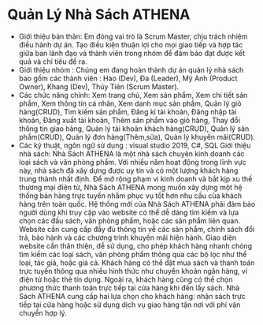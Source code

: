 # Quản Lý Nhà Sách ATHENA
- Giới thiệu bản thân: 	Em đóng vai trò là Scrum Master, chịu trách nhiệm điều hành dự án. Tạo điều kiện thuận lợi cho mọi giao tiếp và hợp tác giữa ban lãnh đạo và thành viên trong nhóm để đảm bảo đạt được kết quả và chỉ tiêu đề ra. 
- Giới thiệu nhóm : Chúng em đang hoàn thành dự án quản lý nhà sách bao gồm các thành viên : Hào (Dev), Đa (Leader), Mỹ Anh (Product Owner), Khang (Dev), Thủy Tiên (Scrum Master).
- Các chức năng chính: Xem trang chủ, Xem sản phẩm, Xem chi tiết sản phẩm, Xem thông tin cá nhân, Xem danh mục sản phẩm, Quản lý giỏ hàng(CRUD), Tìm kiếm sản phẩm, Đăng kí tài khoản, Đăng nhập tài khoản, Đăng xuất tài khoản, Thêm sản phẩm vào giỏ hàng, Thay đổi thông tin giao hàng, Quản lý tài khoản khách hàng(CRUD), Quản lý sản phẩm(CRUD), Quản lý đơn hàng(Thêm,sửa), Quản lý khuyến mãi(CRUD).
- Các kỹ thuật, ngôn ngữ sử dụng : visual studio 2019, C#, SQL
Giới thiệu nhà sách: Nhà Sách ATHENA  là một nhà sách chuyên kinh doanh các loại sách và văn phòng phẩm. Với nhiều năm hoạt động trong lĩnh vực này, nhà sách đã xây dựng được uy tín và có một lượng khách hàng trung thành nhất định. Để mở rộng phạm vi kinh doanh và bắt kịp xu thế thương mại điện tử, Nhà Sách ATHENA mong muốn xây dựng một hệ thống bán hàng trực tuyến nhằm phục vụ tốt hơn nhu cầu của khách hàng trên toàn quốc. Hệ thống mới của Nhà Sách ATHENA phải đảm bảo người dùng khi truy cập vào website có thể dễ dàng tìm kiếm và lựa chọn các đầu sách, văn phòng phẩm, hoặc các sản phẩm liên quan. Website cần cung cấp đầy đủ thông tin về các sản phẩm, chính sách đổi trả, bảo hành và các chương trình khuyến mãi hiện hành.  Giao diện website cần thân thiện, dễ sử dụng, cho phép khách hàng nhanh chóng tìm kiếm các loại sách, văn phòng phẩm thông qua các bộ lọc như thể loại, tác giả, hoặc giá cả.  Khách hàng có thể đặt mua sách và thanh toán trực tuyến thông qua nhiều hình thức như chuyển khoản ngân hàng, ví điện tử hoặc thẻ tín dụng. Ngoài ra, khách hàng cũng có thể chọn phương thức thanh toán trực tiếp tại cửa hàng khi đến lấy sách.  Nhà Sách ATHENA cung cấp hai lựa chọn cho khách hàng: nhận sách trực tiếp tại cửa hàng hoặc sử dụng dịch vụ giao hàng tận nơi với phí vận chuyển hợp lý. 
